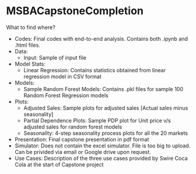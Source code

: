 # MSBACapstoneCompletion

What to find where?
- Codes: Final codes with end-to-end analysis. Contains both .ipynb and .html files.
- Data:
  - Input: Sample of input file
- Model Stats:
  - Linear Regression: Contains statistics obtained from linear regression model in CSV format
- Models:
  - Sample Random Forest Models: Contains .pkl files for sample 100 Random Forest Regression models
- Plots:
  - Adjusted Sales: Sample plots for adjusted sales [Actual sales minus seasonality]
  - Partial Dependence Plots: Sample PDP plot for Unit price v/s adjusted sales for random forest models
  - Seasonality: 4-step seasonality process plots for all the 20 markets
- Presentation: Final capstone presentation in pdf format
- Simulator: Does not contain the excel simulator. File is too big to upload. Can be privided via email or Google drive upon request.
- Use Cases: Description of the three use cases provided by Swire Coca Cola at the start of Capstone project
